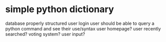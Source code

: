 # simple python dictionary

database properly structured
user login
user should be able to query a python command and see their use/syntax
user homepage?
user recently searched?
voting system?
user input?
